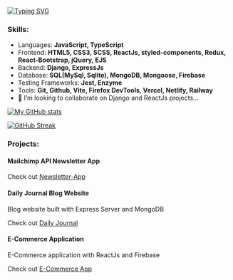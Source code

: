 [![Typing SVG](https://readme-typing-svg.demolab.com?font=Fira+Code&pause=1000&width=435&lines=Web+App+Developer)](https://git.io/typing-svg)


### Skills:
- Languages: **JavaScript, TypeScript**
- Frontend: **HTML5, CSS3, SCSS, ReactJs, styled-components, Redux, React-Bootstrap, jQuery, EJS**
- Backend: **Django, ExpressJs**
- Database: **SQL(MySql, Sqlite), MongoDB, Mongoose, Firebase**
- Testing Frameworks: **Jest, Enzyme** 
- Tools: **Git, Github, Vite, Firefox DevTools, Vercel, Netlify, Railway**
- 💞️ I’m looking to collaborate on Django and ReactJs projects...



[![My GitHub stats](https://github-readme-stats.vercel.app/api?username=sumit1729)](https://github.com/sumit1729/github-readme-stats)

<!---
sumit1729/sumit1729 is a ✨ special ✨ repository because its `README.md` (this file) appears on your GitHub profile.
You can click the Preview link to take a look at your changes.
--->

[![GitHub Streak](https://streak-stats.demolab.com?user=sumit1729&theme=highcontrast)](https://git.io/streak-stats)



### Projects: 

#### Mailchimp API Newsletter App

Check out [Newsletter-App](https://newsletter-eilfuek56-sumit1729.vercel.app/)

#### Daily Journal Blog Website

Blog website built with Express Server and MongoDB

Check out [Daily Journal](https://daily-journal-production-c292.up.railway.app/)

#### E-Commerce Application

E-Commerce application with ReactJs and Firebase

Check out [E-Commerce App](https://cerulean-biscuit-27aba2.netlify.app/)






